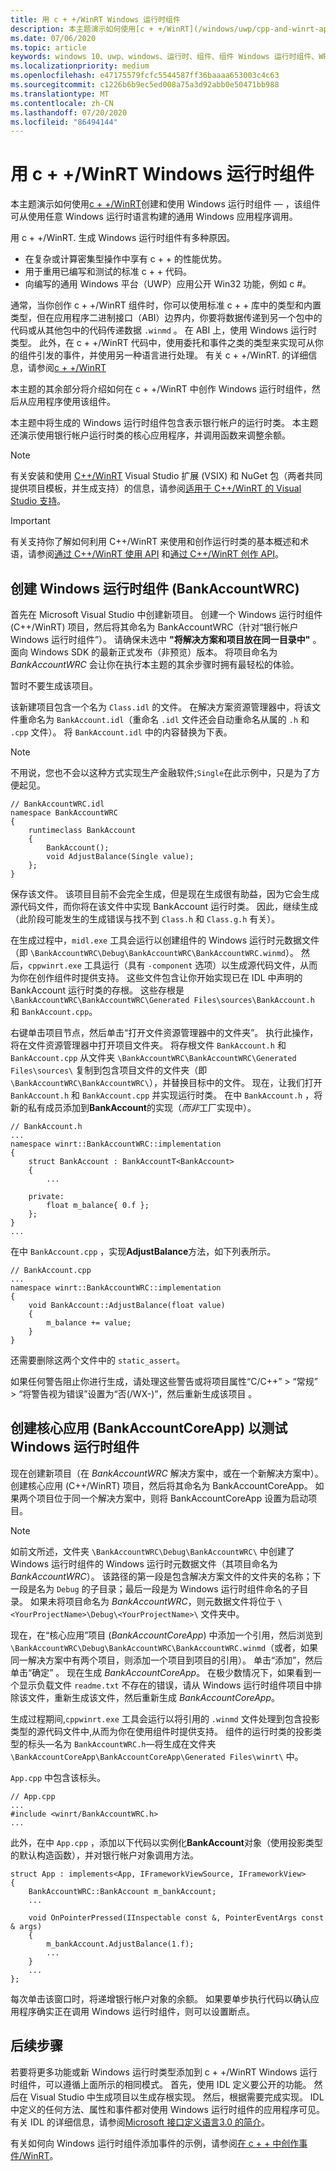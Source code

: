 ```yaml
---
title: 用 c + +/WinRT Windows 运行时组件
description: 本主题演示如何使用[c + +/WinRT](/windows/uwp/cpp-and-winrt-apis/intro-to-using-cpp-with-winrt)创建和使用 Windows 运行时组件 &mdash; ，该组件可从使用任意 Windows 运行时语言构建的通用 Windows 应用程序调用。
ms.date: 07/06/2020
ms.topic: article
keywords: windows 10、uwp、windows、运行时、组件、组件 Windows 运行时组件、WRC、c + +/WinRT
ms.localizationpriority: medium
ms.openlocfilehash: e47175579fcfc5544587ff36baaaa653003c4c63
ms.sourcegitcommit: c1226b6b9ec5ed008a75a3d92abb0e50471bb988
ms.translationtype: MT
ms.contentlocale: zh-CN
ms.lasthandoff: 07/20/2020
ms.locfileid: "86494144"
---
```

# <a name="windows-runtime-components-with-cwinrt"></a>用 c + +/WinRT Windows 运行时组件

本主题演示如何使用[c + +/WinRT](/windows/uwp/cpp-and-winrt-apis/intro-to-using-cpp-with-winrt)创建和使用 Windows 运行时组件 &mdash; ，该组件可从使用任意 Windows 运行时语言构建的通用 Windows 应用程序调用。

用 c + +/WinRT. 生成 Windows 运行时组件有多种原因。
- 在复杂或计算密集型操作中享有 c + + 的性能优势。
- 用于重用已编写和测试的标准 c + + 代码。
- 向编写的通用 Windows 平台（UWP）应用公开 Win32 功能，例如 c #。

通常，当你创作 c + +/WinRT 组件时，你可以使用标准 c + + 库中的类型和内置类型，但在应用程序二进制接口（ABI）边界内，你要将数据传递到另一个包中的代码或从其他包中的代码传递数据 `.winmd` 。 在 ABI 上，使用 Windows 运行时类型。 此外，在 c + +/WinRT 代码中，使用委托和事件之类的类型来实现可从你的组件引发的事件，并使用另一种语言进行处理。 有关 c + +/WinRT. 的详细信息，请参阅[c + +/WinRT](/windows/uwp/cpp-and-winrt-apis/intro-to-using-cpp-with-winrt)

本主题的其余部分将介绍如何在 c + +/WinRT 中创作 Windows 运行时组件，然后从应用程序使用该组件。

本主题中将生成的 Windows 运行时组件包含表示银行帐户的运行时类。 本主题还演示使用银行帐户运行时类的核心应用程序，并调用函数来调整余额。

> [!NOTE]
> 有关安装和使用 [C++/WinRT](/windows/uwp/cpp-and-winrt-apis/intro-to-using-cpp-with-winrt) Visual Studio 扩展 (VSIX) 和 NuGet 包（两者共同提供项目模板，并生成支持）的信息，请参阅[适用于 C++/WinRT 的 Visual Studio 支持](/windows/uwp/cpp-and-winrt-apis/intro-to-using-cpp-with-winrt#visual-studio-support-for-cwinrt-xaml-the-vsix-extension-and-the-nuget-package)。

> [!IMPORTANT]
> 有关支持你了解如何利用 C++/WinRT 来使用和创作运行时类的基本概述和术语，请参阅[通过 C++/WinRT 使用 API](/windows/uwp/cpp-and-winrt-apis/consume-apis) 和[通过 C++/WinRT 创作 API](/windows/uwp/cpp-and-winrt-apis/author-apis)。

## <a name="create-a-windows-runtime-component-bankaccountwrc"></a>创建 Windows 运行时组件 (BankAccountWRC)

首先在 Microsoft Visual Studio 中创建新项目。 创建一个 Windows 运行时组件 (C++/WinRT) 项目，然后将其命名为 BankAccountWRC（针对“银行帐户 Windows 运行时组件”）。 请确保未选中 **"将解决方案和项目放在同一目录中"** 。 面向 Windows SDK 的最新正式发布（非预览）版本。 将项目命名为 *BankAccountWRC* 会让你在执行本主题的其余步骤时拥有最轻松的体验。 

暂时不要生成该项目。

该新建项目包含一个名为 `Class.idl` 的文件。 在解决方案资源管理器中，将该文件重命名为 `BankAccount.idl`（重命名 `.idl` 文件还会自动重命名从属的 `.h` 和 `.cpp` 文件）。 将 `BankAccount.idl` 中的内容替换为下表。

> [!NOTE]
> 不用说，您也不会以这种方式实现生产金融软件;`Single`在此示例中，只是为了方便起见。

```idl
// BankAccountWRC.idl
namespace BankAccountWRC
{
    runtimeclass BankAccount
    {
        BankAccount();
        void AdjustBalance(Single value);
    };
}
```

保存该文件。 该项目目前不会完全生成，但是现在生成很有助益，因为它会生成源代码文件，而你将在该文件中实现 BankAccount 运行时类。 因此，继续生成（此阶段可能发生的生成错误与找不到 `Class.h` 和 `Class.g.h` 有关）。

在生成过程中，`midl.exe` 工具会运行以创建组件的 Windows 运行时元数据文件（即 `\BankAccountWRC\Debug\BankAccountWRC\BankAccountWRC.winmd`）。 然后，`cppwinrt.exe` 工具运行（具有 `-component` 选项）以生成源代码文件，从而为你在创作组件时提供支持。 这些文件包含让你开始实现已在 IDL 中声明的 BankAccount 运行时类的存根。 这些存根是 `\BankAccountWRC\BankAccountWRC\Generated Files\sources\BankAccount.h` 和 `BankAccount.cpp`。

右键单击项目节点，然后单击“打开文件资源管理器中的文件夹”。 执行此操作，将在文件资源管理器中打开项目文件夹。 将存根文件 `BankAccount.h` 和 `BankAccount.cpp` 从文件夹 `\BankAccountWRC\BankAccountWRC\Generated Files\sources\` 复制到包含项目文件的文件夹（即 `\BankAccountWRC\BankAccountWRC\`），并替换目标中的文件。 现在，让我们打开 `BankAccount.h` 和 `BankAccount.cpp` 并实现运行时类。 在中 `BankAccount.h` ，将新的私有成员添加到**BankAccount**的实现（*而非*工厂实现中）。

```cppwinrt
// BankAccount.h
...
namespace winrt::BankAccountWRC::implementation
{
    struct BankAccount : BankAccountT<BankAccount>
    {
        ...

    private:
        float m_balance{ 0.f };
    };
}
...
```

在中 `BankAccount.cpp` ，实现**AdjustBalance**方法，如下列表所示。

```cppwinrt
// BankAccount.cpp
...
namespace winrt::BankAccountWRC::implementation
{
    void BankAccount::AdjustBalance(float value)
    {
        m_balance += value;
    }
}
```

还需要删除这两个文件中的 `static_assert`。

如果任何警告阻止你进行生成，请处理这些警告或将项目属性“C/C++” > “常规” > “将警告视为错误”设置为“否(/WX-)”，然后重新生成该项目   。

## <a name="create-a-core-app-bankaccountcoreapp-to-test-the-windows-runtime-component"></a>创建核心应用 (BankAccountCoreApp) 以测试 Windows 运行时组件

现在创建新项目（在 *BankAccountWRC* 解决方案中，或在一个新解决方案中）。 创建核心应用 (C++/WinRT) 项目，然后将其命名为 BankAccountCoreApp。 如果两个项目位于同一个解决方案中，则将 BankAccountCoreApp 设置为启动项目。

> [!NOTE]
> 如前文所述，文件夹 `\BankAccountWRC\Debug\BankAccountWRC\` 中创建了 Windows 运行时组件的 Windows 运行时元数据文件（其项目命名为 *BankAccountWRC*）。 该路径的第一段是包含解决方案文件的文件夹的名称；下一段是名为 `Debug` 的子目录；最后一段是为 Windows 运行时组件命名的子目录。 如果未将项目命名为 *BankAccountWRC*，则元数据文件将位于 `\<YourProjectName>\Debug\<YourProjectName>\` 文件夹中。

现在，在“核心应用”项目 (*BankAccountCoreApp*) 中添加一个引用，然后浏览到 `\BankAccountWRC\Debug\BankAccountWRC\BankAccountWRC.winmd`（或者，如果同一解决方案中有两个项目，则添加一个项目到项目的引用）。 单击“添加”，然后单击“确定” 。 现在生成 *BankAccountCoreApp*。 在极少数情况下，如果看到一个显示负载文件 `readme.txt` 不存在的错误，请从 Windows 运行时组件项目中排除该文件，重新生成该文件，然后重新生成 *BankAccountCoreApp*。

生成过程期间,`cppwinrt.exe` 工具会运行以将引用的 `.winmd` 文件处理到包含投影类型的源代码文件中,从而为你在使用组件时提供支持。 组件的运行时类的投影类型的标头&mdash;名为 `BankAccountWRC.h`&mdash;将生成在文件夹 `\BankAccountCoreApp\BankAccountCoreApp\Generated Files\winrt\` 中。

`App.cpp` 中包含该标头。

```cppwinrt
// App.cpp
...
#include <winrt/BankAccountWRC.h>
...
```

此外，在中 `App.cpp` ，添加以下代码以实例化**BankAccount**对象（使用投影类型的默认构造函数），并对银行帐户对象调用方法。

```cppwinrt
struct App : implements<App, IFrameworkViewSource, IFrameworkView>
{
    BankAccountWRC::BankAccount m_bankAccount;
    ...
    
    void OnPointerPressed(IInspectable const &, PointerEventArgs const & args)
    {
        m_bankAccount.AdjustBalance(1.f);
        ...
    }
    ...
};
```

每次单击该窗口时，将递增银行帐户对象的余额。 如果要单步执行代码以确认应用程序确实正在调用 Windows 运行时组件，则可以设置断点。

## <a name="next-steps"></a>后续步骤

若要将更多功能或新 Windows 运行时类型添加到 c + +/WinRT Windows 运行时组件，可以遵循上面所示的相同模式。 首先，使用 IDL 定义要公开的功能。 然后在 Visual Studio 中生成项目以生成存根实现。 然后，根据需要完成实现。 IDL 中定义的任何方法、属性和事件都对使用 Windows 运行时组件的应用程序可见。 有关 IDL 的详细信息，请参阅[Microsoft 接口定义语言3.0 的简介](/uwp/midl-3/intro)。

有关如何向 Windows 运行时组件添加事件的示例，请参阅[在 c + + 中创作事件/WinRT](/windows/uwp/cpp-and-winrt-apis/author-events)。
